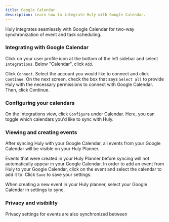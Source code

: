 ```yaml
---
title: Google Calendar
description: Learn how to integrate Huly with Google Calendar.
---
```


Huly integrates seamlessly with Google Calendar for two-way synchronization of event and task scheduling. 

### Integrating with Google Calendar

Click on your user profile icon at the bottom of the left sidebar and select `Integrations`. Below "Calendar", click `Add`.

Click `Connect`. Select the account you would like to connect and click `Continue`. On the next screen, check the box that says `Select all` to provide Huly with the necessary permissions to connect with Google Calendar. Then, click Continue. 

### Configuring your calendars

On the Integrations view, click `Configure` under Calendar. Here, you can toggle which calendars you'd like to sync with Huly.

### Viewing and creating events

After syncing Huly with your Google Calendar, all events from your Google Calendar will be visible on your Huly Planner. 

Events that were created in your Huly Planner before syncing will not automatically appear in your Google Calendar. In order to add an event from Huly to your Google Calendar, click on the event and select the calendar to add it to. Click `Save` to save your settings.

When creating a new event in your Huly planner, select your Google Calendar in settings to sync.

### Privacy and visibility

Privacy settings for events are also synchronized between 